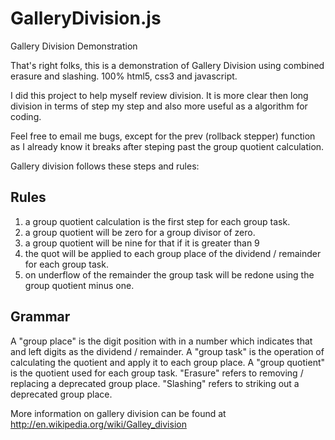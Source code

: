 GalleryDivision.js
==================

Gallery Division Demonstration

That's right folks, this is a demonstration of Gallery Division using combined erasure and slashing.  100% html5, css3 and javascript.

I did this project to help myself review division.  It is more clear then long division in terms of step my step and also more useful as a algorithm for coding.

Feel free to email me bugs, except for the prev (rollback stepper) function as I already know it breaks after steping past the group quotient calculation.

Gallery division follows these steps and rules:

Rules
-----

1) a group quotient calculation is the first step for each group task.
2) a group quotient will be zero for a group divisor of zero.
3) a group quotient will be nine for that if it is greater than 9
4) the quot will be applied to each group place of the dividend / remainder for each group task.
5) on underflow of the remainder the group task will be redone using the group quotient minus one. 

Grammar
-------

A "group place" is the digit position with in a number which indicates that and left digits as the dividend / remainder. 
A "group task" is the operation of calculating the quotient and apply it to each group place.
A "group quotient" is the quotient used for each group task.
"Erasure" refers to removing / replacing a deprecated group place.
"Slashing" refers to striking out a deprecated group place.

More information on gallery division can be found at http://en.wikipedia.org/wiki/Galley_division
